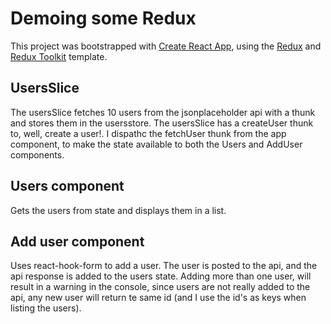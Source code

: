 # Demoing some Redux

This project was bootstrapped with [Create React App](https://github.com/facebook/create-react-app), using the [Redux](https://redux.js.org/) and [Redux Toolkit](https://redux-toolkit.js.org/) template.

## UsersSlice

The usersSlice fetches 10 users from the jsonplaceholder api with a thunk and stores them in the usersstore. The usersSlice has a createUser thunk to, well, create a user!. I dispathc the fetchUser thunk from the app component, to make the state available to both the Users and AddUser components.

## Users component

Gets the users from state and displays them in a list.

## Add user component

Uses react-hook-form to add a user. The user is posted to the api, and the api response is added to the users state. Adding more than one user, will result in a warning in the console, since users are not really added to the api, any new user will return te same id (and I use the id's as keys when listing the users).
